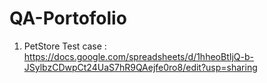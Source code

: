 # QA-Portofolio
1. PetStore
   Test case : https://docs.google.com/spreadsheets/d/1hheoBtIjQ-b-JSylbzCDwpCt24UaS7hR9QAejfe0ro8/edit?usp=sharing
